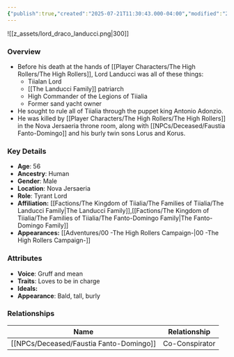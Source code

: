 ```yaml
---
{"publish":true,"created":"2025-07-21T11:30:43.000-04:00","modified":"2025-08-14T14:48:56.582-04:00","published":"2025-08-14T14:48:56.582-04:00","cssclasses":"","Age":"56","Ancestry":["Human"],"Gender":"Male","Location":["Nova Jersaeria"],"Role":["Tyrant Lord"],"Affiliation":["[[Factions/The Kingdom of Tiialia/The Families of Tiialia/The Landucci Family]]","[[The Fanto-Domingo Family]]"],"Appearances":["[[00 -The High Rollers Campaign-]]"]}
---
```


![[z_assets/lord_draco_landucci.png|300]]

### Overview
- Before his death at the hands of [[Player Characters/The High Rollers/The High Rollers]], Lord Landucci was all of these things:
	- Tiialan Lord
	- [[The Landucci Family]] patriarch
	- High Commander of the Legions of Tiialia
	- Former sand yacht owner
- He sought to rule all of Tiialia through the puppet king Antonio Adonzio.
- He was killed by [[Player Characters/The High Rollers/The High Rollers]] in the Nova Jersaeria throne room, along with [[NPCs/Deceased/Faustia Fanto-Domingo]] and his burly twin sons Lorus and Korus.

### Key Details
- **Age**: 56
- **Ancestry**: Human
- **Gender**: Male
- **Location**: Nova Jersaeria
- **Role**: Tyrant Lord
- **Affiliation:** [[Factions/The Kingdom of Tiialia/The Families of Tiialia/The Landucci Family\|The Landucci Family]],[[Factions/The Kingdom of Tiialia/The Families of Tiialia/The Fanto-Domingo Family\|The Fanto-Domingo Family]]
- **Appearances:** [[Adventures/00 -The High Rollers Campaign-\|00 -The High Rollers Campaign-]]

### Attributes
- **Voice**: Gruff and mean
- **Traits**: Loves to be in charge
- **Ideals:** 
- **Appearance**: Bald, tall, burly

### Relationships

| Name                      | Relationship   |
| ------------------------- | -------------- |
| [[NPCs/Deceased/Faustia Fanto-Domingo]] | Co-Conspirator |
